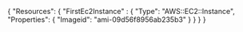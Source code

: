 {
"Resources": {
"FirstEc2Instance" : {
"Type": "AWS::EC2::Instance",
"Properties": {
"Imageid": "ami-09d56f8956ab235b3"
}
}
}
}
